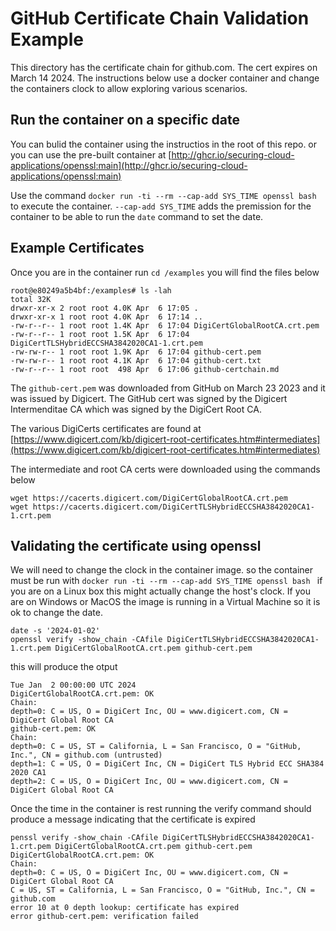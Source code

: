 # GitHub Certificate Chain Validation Example

This directory has the certificate chain for github.com. The cert expires on March 14 2024. The instructions below use a docker container and change the 
containers clock to allow exploring various scenarios. 

## Run the container on a specific date

You can bulid the container using the instructios in the root of this repo.
or you can use the pre-built container at [http://ghcr.io/securing-cloud-applications/openssl:main](http://ghcr.io/securing-cloud-applications/openssl:main)

Use the command `docker run -ti --rm --cap-add SYS_TIME openssl bash` 
to execute the container. `--cap-add SYS_TIME` adds the premission for
the container to be able to run the `date` command to set the date.

## Example Certificates

Once you are in the container run `cd /examples`  you will find the files below 

```shell
root@e80249a5b4bf:/examples# ls -lah
total 32K
drwxr-xr-x 2 root root 4.0K Apr  6 17:05 .
drwxr-xr-x 1 root root 4.0K Apr  6 17:14 ..
-rw-r--r-- 1 root root 1.4K Apr  6 17:04 DigiCertGlobalRootCA.crt.pem
-rw-r--r-- 1 root root 1.5K Apr  6 17:04 DigiCertTLSHybridECCSHA3842020CA1-1.crt.pem
-rw-rw-r-- 1 root root 1.9K Apr  6 17:04 github-cert.pem
-rw-rw-r-- 1 root root 4.1K Apr  6 17:04 github-cert.txt
-rw-r--r-- 1 root root  498 Apr  6 17:06 github-certchain.md
```

The `github-cert.pem` was downloaded from GitHub on March 23 2023 and it was issued by Digicert. The GitHub cert was signed by the Digicert Intermenditae CA which was signed by the DigiCert Root CA. 

The various DigiCerts certificates are found at 
[https://www.digicert.com/kb/digicert-root-certificates.htm#intermediates](https://www.digicert.com/kb/digicert-root-certificates.htm#intermediates)

The intermediate and root CA certs were downloaded using the commands below 

```shell
wget https://cacerts.digicert.com/DigiCertGlobalRootCA.crt.pem
wget https://cacerts.digicert.com/DigiCertTLSHybridECCSHA3842020CA1-1.crt.pem
```

## Validating the certificate using openssl

We will need to change the clock in the container image. so the container must be run with `docker run -ti --rm --cap-add SYS_TIME openssl bash ` 
if you are on a Linux box this might actually change the host's clock. If you are on Windows or MacOS the image is running in a Virtual Machine
so it is ok to change the date. 

```
date -s '2024-01-02'
openssl verify -show_chain -CAfile DigiCertTLSHybridECCSHA3842020CA1-1.crt.pem DigiCertGlobalRootCA.crt.pem github-cert.pem
```

this will produce the otput

```shell
Tue Jan  2 00:00:00 UTC 2024
DigiCertGlobalRootCA.crt.pem: OK
Chain:
depth=0: C = US, O = DigiCert Inc, OU = www.digicert.com, CN = DigiCert Global Root CA
github-cert.pem: OK
Chain:
depth=0: C = US, ST = California, L = San Francisco, O = "GitHub, Inc.", CN = github.com (untrusted)
depth=1: C = US, O = DigiCert Inc, CN = DigiCert TLS Hybrid ECC SHA384 2020 CA1
depth=2: C = US, O = DigiCert Inc, OU = www.digicert.com, CN = DigiCert Global Root CA
```

Once the time in the container is rest running the verify command should
produce a message indicating that the certificate is expired

```shell
penssl verify -show_chain -CAfile DigiCertTLSHybridECCSHA3842020CA1-1.crt.pem DigiCertGlobalRootCA.crt.pem github-cert.pem
DigiCertGlobalRootCA.crt.pem: OK
Chain:
depth=0: C = US, O = DigiCert Inc, OU = www.digicert.com, CN = DigiCert Global Root CA
C = US, ST = California, L = San Francisco, O = "GitHub, Inc.", CN = github.com
error 10 at 0 depth lookup: certificate has expired
error github-cert.pem: verification failed
```